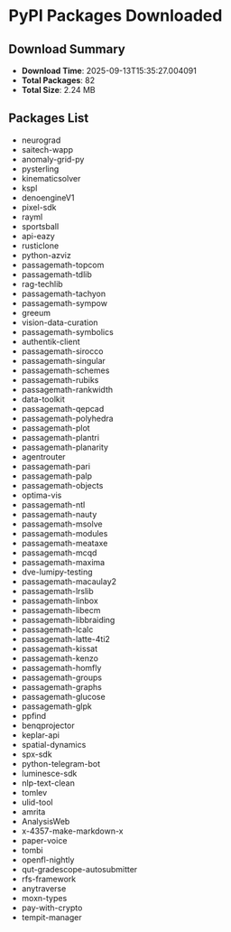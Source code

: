 # PyPI Packages Downloaded

## Download Summary
- **Download Time**: 2025-09-13T15:35:27.004091
- **Total Packages**: 82
- **Total Size**: 2.24 MB

## Packages List
- neurograd
- saitech-wapp
- anomaly-grid-py
- pysterling
- kinematicsolver
- kspl
- denoengineV1
- pixel-sdk
- rayml
- sportsball
- api-eazy
- rusticlone
- python-azviz
- passagemath-topcom
- passagemath-tdlib
- rag-techlib
- passagemath-tachyon
- passagemath-sympow
- greeum
- vision-data-curation
- passagemath-symbolics
- authentik-client
- passagemath-sirocco
- passagemath-singular
- passagemath-schemes
- passagemath-rubiks
- passagemath-rankwidth
- data-toolkit
- passagemath-qepcad
- passagemath-polyhedra
- passagemath-plot
- passagemath-plantri
- passagemath-planarity
- agentrouter
- passagemath-pari
- passagemath-palp
- passagemath-objects
- optima-vis
- passagemath-ntl
- passagemath-nauty
- passagemath-msolve
- passagemath-modules
- passagemath-meataxe
- passagemath-mcqd
- passagemath-maxima
- dve-lumipy-testing
- passagemath-macaulay2
- passagemath-lrslib
- passagemath-linbox
- passagemath-libecm
- passagemath-libbraiding
- passagemath-lcalc
- passagemath-latte-4ti2
- passagemath-kissat
- passagemath-kenzo
- passagemath-homfly
- passagemath-groups
- passagemath-graphs
- passagemath-glucose
- passagemath-glpk
- ppfind
- benqprojector
- keplar-api
- spatial-dynamics
- spx-sdk
- python-telegram-bot
- luminesce-sdk
- nlp-text-clean
- tomlev
- ulid-tool
- amrita
- AnalysisWeb
- x-4357-make-markdown-x
- paper-voice
- tombi
- openfl-nightly
- qut-gradescope-autosubmitter
- rfs-framework
- anytraverse
- moxn-types
- pay-with-crypto
- tempit-manager
